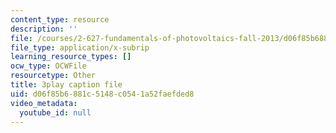 ```yaml
---
content_type: resource
description: ''
file: /courses/2-627-fundamentals-of-photovoltaics-fall-2013/d06f85b6881c5148c0541a52faefded8_k12GMjtN8aA.srt
file_type: application/x-subrip
learning_resource_types: []
ocw_type: OCWFile
resourcetype: Other
title: 3play caption file
uid: d06f85b6-881c-5148-c054-1a52faefded8
video_metadata:
  youtube_id: null
---
```

